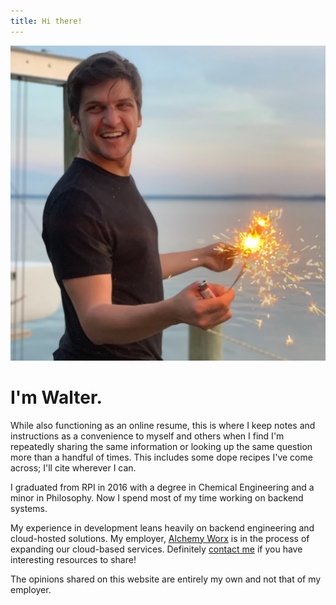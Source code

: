 ```yaml
---
title: Hi there!
---
```


![Walter](/images/walter_square.jpg#walter-index "Walter") 

# I'm Walter.
While also functioning as an online resume, this is where I keep notes and instructions as a convenience to myself and others when I find I'm repeatedly sharing the same information or looking up the same question more than a handful of times. This includes some dope recipes I've come across; I'll cite wherever I can.

I graduated from RPI in 2016 with a degree in Chemical Engineering and a minor in Philosophy. Now I spend most of my time working on backend systems.

My experience in development leans heavily on backend engineering and cloud-hosted solutions. My employer, [Alchemy Worx][alchemyworx] is in the process of expanding our cloud-based services. Definitely [contact me][emailme] if you have interesting resources to share!

The opinions shared on this website are entirely my own and not that of my employer.

[alchemyworx]: https://alchemyworx.com/
[emailme]: mailto:walterzielenski@gmail.com